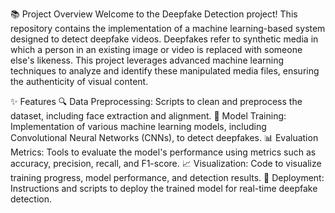 📚 Project Overview
Welcome to the Deepfake Detection project! This repository contains the implementation of a machine learning-based system designed to detect deepfake videos. Deepfakes refer to synthetic media in which a person in an existing image or video is replaced with someone else's likeness. This project leverages advanced machine learning techniques to analyze and identify these manipulated media files, ensuring the authenticity of visual content.

✨ Features
🔍 Data Preprocessing: Scripts to clean and preprocess the dataset, including face extraction and alignment.
🧠 Model Training: Implementation of various machine learning models, including Convolutional Neural Networks (CNNs), to detect deepfakes.
📊 Evaluation Metrics: Tools to evaluate the model's performance using metrics such as accuracy, precision, recall, and F1-score.
📈 Visualization: Code to visualize training progress, model performance, and detection results.
🚀 Deployment: Instructions and scripts to deploy the trained model for real-time deepfake detection.
